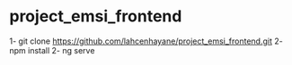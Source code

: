 # project_emsi_frontend

1- git clone https://github.com/lahcenhayane/project_emsi_frontend.git
2- npm install
2- ng serve

